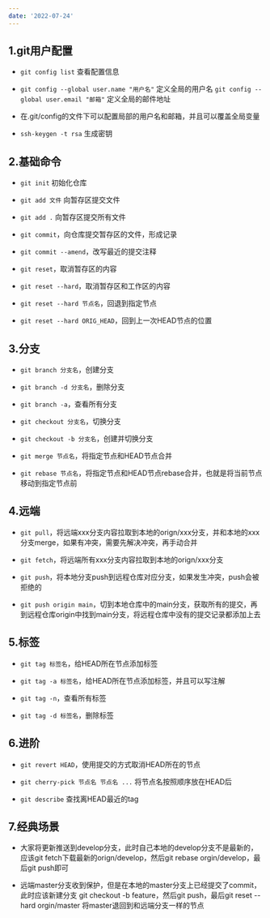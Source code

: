 ```yaml
---
date: '2022-07-24'
---
```


## 1.git用户配置

- `git config list` 查看配置信息

- `git config --global user.name "用户名"` 定义全局的用户名
  `git config --global user.email "邮箱"` 定义全局的邮件地址

- 在.git/config的文件下可以配置局部的用户名和邮箱，并且可以覆盖全局变量

- `ssh-keygen -t rsa` 生成密钥

## 2.基础命令

- `git init` 初始化仓库

- `git add 文件` 向暂存区提交文件

- `git add .` 向暂存区提交所有文件

- `git commit`，向仓库提交暂存区的文件，形成记录

- `git commit --amend`，改写最近的提交注释

- `git reset`，取消暂存区的内容

- `git reset --hard`，取消暂存区和工作区的内容

- `git reset --hard 节点名`，回退到指定节点

- `git reset --hard ORIG_HEAD`，回到上一次HEAD节点的位置

## 3.分支

- `git branch 分支名`，创建分支

- `git branch -d 分支名`，删除分支

- `git branch -a`，查看所有分支

- `git checkout 分支名`，切换分支

- `git checkout -b 分支名`，创建并切换分支

- `git merge 节点名`，将指定节点和HEAD节点合并

- `git rebase 节点名`，将指定节点和HEAD节点rebase合并，也就是将当前节点移动到指定节点前

## 4.远端

- `git pull`，将远端xxx分支内容拉取到本地的orign/xxx分支，并和本地的xxx分支merge，如果有冲突，需要先解决冲突，再手动合并

- `git fetch`，将远端所有xxx分支内容拉取到本地的orign/xxx分支

- `git push`，将本地分支push到远程仓库对应分支，如果发生冲突，push会被拒绝的

- `git push origin main`，切到本地仓库中的main分支，获取所有的提交，再到远程仓库origin中找到main分支，将远程仓库中没有的提交记录都添加上去

## 5.标签

- `git tag 标签名`，给HEAD所在节点添加标签

- `git tag -a 标签名`，给HEAD所在节点添加标签，并且可以写注解

- `git tag -n`，查看所有标签

- `git tag -d 标签名`，删除标签

## 6.进阶

- `git revert HEAD`，使用提交的方式取消HEAD所在的节点

- `git cherry-pick 节点名 节点名 ...` 将节点名按照顺序放在HEAD后

- `git describe` 查找离HEAD最近的tag

## 7.经典场景

- 大家将更新推送到develop分支，此时自己本地的develop分支不是最新的，应该git fetch下载最新的orign/develop，然后git rebase orgin/develop，最后git push即可

- 远端master分支收到保护，但是在本地的master分支上已经提交了commit，此时应该新建分支 git checkout -b feature，然后git push，最后git reset --hard orgin/master 将master退回到和远端分支一样的节点
